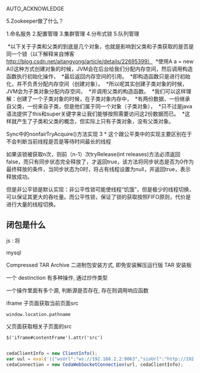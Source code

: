 AUTO_ACKNOWLEDGE




5.Zookeeper做了什么？

1.命名服务   2.配置管理   3.集群管理   4.分布式锁  5.队列管理




 *以下关于子类和父类的到底是几个对象，也就是影响到父类和子类获取的是否是同一个锁（以下解释来自博客 http://blog.csdn.net/aitangyong/article/details/22695399）
 *使用A a = new A()这种方式创建对象的时候，JVM会在后台给我们分配内存空间，然后调用构造函数执行初始化操作，
 *最后返回内存空间的引用。
 *即构造函数只是进行初始化，并不负责分配内存空间（创建对象）。
 *所以呢其实创建子类对象的时候，JVM会为子类对象分配内存空间，
 *并调用父类的构造函数。
 *我们可以这样理解：创建了一个子类对象的时候，在子类对象内存中，
 *有两份数据，一份继承自父类，一份来自子类，但是他们属于同一个对象（子类对象），
 *只不过是java语法提供了this和super关键字来让我们能够按照需要访问这2份数据而已。
 *这样就产生了子类和父类的概念，但实际上只有子类对象，没有父类对象。


Sync中的nonfairTryAcquire()方法实现
 3 * 这个跟公平类中的实现主要区别在于不会判断当前线程是否是等待时间最长的线程

 如果该锁被获取n次，则前（n-1）次tryRelease(int releases)方法必须返回false，而只有同步状态完全释放了，才返回true，该方法将同步状态是否为0作为最终释放的条件，当同步状态为0时，将占有线程设置为null，并返回true，表示释放成功。

 但是非公平锁是默认实现：非公平性锁可能使线程“饥饿”，但是极少的线程切换，可以保证其更大的吞吐量。而公平性锁，保证了锁的获取按照FIFO原则，代价是进行大量的线程切换。





 ## 闭包是什么

 js : 将






mysql

Compressed TAR Archive 二进制包安装方式, 即免安装解压运行版
TAR 安装板




一个 destinction 有多种操作, 通过炒作类型

一个操作里面有多个源, 判断源是否存在, 存在则调用响应函数

iframe 子页面获取当前页面src

`window.location.pathname`

父页面获取相关子页面的src

`$('iframe#contentFrame').attr('src')`

```js

cedaClientInfo = new ClientInfo();
var uul = eval('({"wsUrl":"ws://192.168.2.2:9063","sioUrl":"http://192.168.2.2:9066","forcePolling":false})');
cedaConnection = new CedaWebSocketConnection(url, cedaClientInfo);


```

